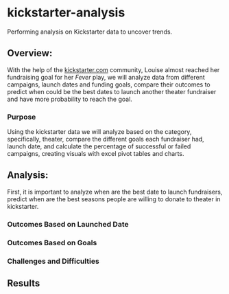# kickstarter-analysis
Performing analysis on Kickstarter data to uncover trends.
## Overview:
With the help of the [kickstarter.com](https://www.kickstarter.com/) community, Louise almost reached her fundraising goal for her *Fever* play, we will analyze data from 
different campaigns, launch dates and funding goals, compare their outcomes to predict when could be the best dates to launch another theater fundraiser and have more probability 
to reach the goal. 

### Purpose
Using the kickstarter data we will analyze based on the category, specifically, theater, compare the different goals each fundraiser had, launch date, and calculate the percentage 
of successful or failed campaigns, creating visuals with excel pivot tables and charts.  


## Analysis: 
First, it is important to analyze when are the best date to launch fundraisers, predict when are the best seasons people are willing to donate to theater in kickstarter.

### Outcomes Based on Launched Date

### Outcomes Based on Goals

### Challenges and Difficulties 

## Results 
